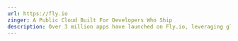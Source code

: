 ```yaml
---
url: https://fly.io
zinger: A Public Cloud Built For Developers Who Ship
description: Over 3 million apps have launched on Fly.io, leveraging global Anycast load-balancing, zero-config private networking, hardware isolation, and instant WireGuard VPN connections, with push-button deployments scaling to thousands of instances.
---
```

